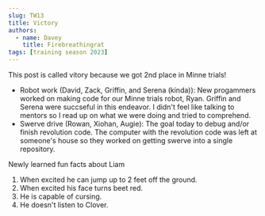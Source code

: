 ```yaml
---
slug: TW13
title: Victory
authors:
  - name: Davey
    title: Firebreathingrat
tags: [training season 2023]
---
```

This post is called vitory because we got 2nd place in Minne trials! 

* Robot work (David, Zack, Griffin, and Serena (kinda)): New progammers worked on making code for our Minne trials robot, Ryan. Griffin and Serena were succseful in this endeavor. I didn't feel like talking to mentors so I read up on what we were doing and tried to comprehend.
* Swerve drive (Rowan, Xiohan, Augie): The goal today to debug and/or finish revolution code. The computer with the revolution code was left at someone's house so they worked on getting swerve into a single repository.

Newly learned fun facts about Liam 
1. When excited he can jump up to 2 feet off the ground.
2. When excited his face turns beet red.
3. He is capable of cursing.
4. He doesn't listen to Clover. 